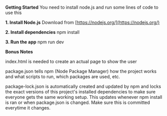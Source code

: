 **Getting Started**
You need to install node.js and run some lines of code to use this

**1. Install Node.js**
Download from [https://nodejs.org/](https://nodejs.org/)

**2. Install dependencies**
npm install

**3. Run the app**
npm run dev


**Bonus Notes**

index.html is needed to create an actual page to show the user

package.json tells npm (Node Package Manager) how the project works and what scripts to run, which packages are used, etc.

package-lock.json is automatically created and updated by npm and locks the exact versions of this project's installed dependencies to make sure everyone gets the same working setup. This updates whenever npm install is ran or when package.json is changed. Make sure this is committed everytime it changes.
